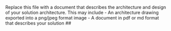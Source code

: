 Replace this file with a document that describes the architecture and design of your solution architecture. This may include
    - An architecture drawing exported into a png/jpeg format image
    - A document in pdf or md format that describes your solution
    ##
